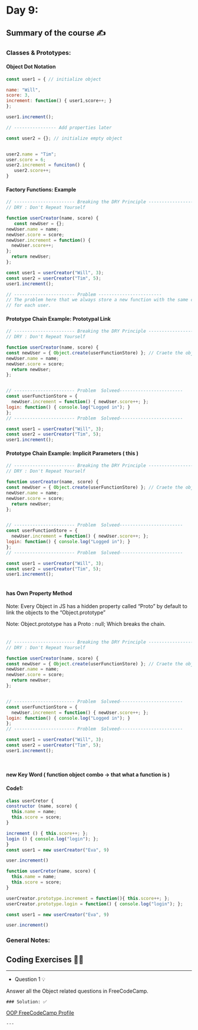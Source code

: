 # Day 9:

## Summary of the course ✍️

### Classes & Prototypes:

#### Object Dot Notation

```javascript
const user1 = { // initialize object

name: "Will",
score: 3,
increment: function() { user1,score++; }
};

user1.increment();

// ---------------- Add properties later

const user2 = {}; // initialize empty object


user2.name = "Tim";
user.score = 6;
user2.increment = funciton() {
   user2.score++;
}
```

#### Factory Functions: Example

```javascript
// ----------------------- Breaking the DRY Principle ------------------------
// DRY : Don't Repeat Yourself

function userCreator(name, score) {
   const newUser = {};
newUser.name = name;
newUser.score = score;
newUser.increment = function() {
  newUser.score++;
};
  return newUser;
};

const user1 = userCreator("Will", 3);
const user2 = userCreator("Tim", 5);
user1.increment();

// ----------------------- Problem ------------------------
// The problem here that we always store a new function with the same code
// for each user.
```

#### Prototype Chain Example: Prototypal Link

```javascript
// ----------------------- Breaking the DRY Principle ------------------------
// DRY : Don't Repeat Yourself

function userCreator(name, score) {
const newUser = { Object.create(userFunctionStore) }; // Craete the object and bond it with userFunctionsTORE()
newUser.name = name;
newUser.score = score;
  return newUser;
};


// ----------------------- Problem  Solveed------------------------
const userFunctionStore = {
  newUser.increment = function() { newUser.score++; };
login: function() { console.log("Logged in"); }
};
// ----------------------- Problem  Solveed------------------------

const user1 = userCreator("Will", 3);
const user2 = userCreator("Tim", 5);
user1.increment();

```

#### Prototype Chain Example: Implicit Parameters ( this )

```javascript
// ----------------------- Breaking the DRY Principle ------------------------
// DRY : Don't Repeat Yourself

function userCreator(name, score) {
const newUser = { Object.create(userFunctionStore) }; // Craete the object and bond it with userFunctionsTORE()
newUser.name = name;
newUser.score = score;
  return newUser;
};


// ----------------------- Problem  Solveed------------------------
const userFunctionStore = {
  newUser.increment = function() { newUser.score++; };
login: function() { console.log("Logged in"); }
};
// ----------------------- Problem  Solveed------------------------

const user1 = userCreator("Will", 3);
const user2 = userCreator("Tim", 5);
user1.increment();
  
```

#### has Own Property Method

Note: Every Object in JS has a hidden property called “Proto” by default to link the objects to the “Object.prototype”

Note: Object.prototype has a Proto : null; Which breaks the chain.

```javascript

```
#### 

```javascript
// ----------------------- Breaking the DRY Principle ------------------------
// DRY : Don't Repeat Yourself

function userCreator(name, score) {
const newUser = { Object.create(userFunctionStore) }; // Craete the object and bond it with userFunctionsTORE()
newUser.name = name;
newUser.score = score;
  return newUser;
};


// ----------------------- Problem  Solveed------------------------
const userFunctionStore = {
  newUser.increment = function() { newUser.score++; };
login: function() { console.log("Logged in"); }
};
// ----------------------- Problem  Solveed------------------------

const user1 = userCreator("Will", 3);
const user2 = userCreator("Tim", 5);
user1.increment();

  
```
#### new Key Word ( function object combo → that what a function is )


#### Code1: 
```javascript
class userCretor {
constructor (name, score) {
  this.name = name;
  this.score = score;
}

increment () { this.score++; };
login () { console.log("login"); };
}
const user1 = new userCreator("Eva", 9)

user.increment()
```

```javascript
function userCretor(name, score) {
  this.name = name;
  this.score = score;
}

userCreator.prototype.increment = function(){ this.score++; };
userCreator.prototype.login = function() { console.log("login"); };

const user1 = new userCreator("Eva", 9)

user.increment()
```


### General Notes:


## Coding Exercises 👨‍💻

---

- Question 1 💡
    
Answer all the Object related questions in FreeCodeCamp.
    
    ### Solution: ✅
    

[OOP FreeCodeCamp Profile](www.freecodecamp.org/learn/javascript-algorithms-and-data-structures/object-oriented-programming/)

    ---
